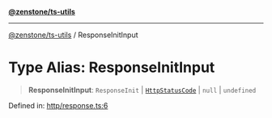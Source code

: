 [**@zenstone/ts-utils**](../README.md)

***

[@zenstone/ts-utils](../globals.md) / ResponseInitInput

# Type Alias: ResponseInitInput

> **ResponseInitInput**: `ResponseInit` \| [`HttpStatusCode`](HttpStatusCode.md) \| `null` \| `undefined`

Defined in: [http/response.ts:6](https://github.com/janpoem/ts-utils/blob/b9219c6997c227d9b9eb09f22e1ab95d12d9260c/src/http/response.ts#L6)
